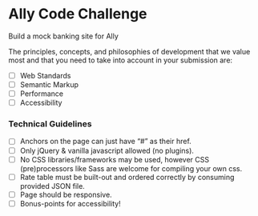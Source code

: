 # Ally Code Challenge
Build a mock banking site for Ally

The principles, concepts, and philosophies of development that we value most and that you need to take into account in your submission are:
- [ ] Web Standards
- [ ] Semantic Markup
- [ ] Performance
- [ ] Accessibility

### Technical Guidelines

- [ ] Anchors on the page can just have “#” as their href.
- [ ] Only jQuery & vanilla javascript allowed (no plugins).
- [ ] No CSS libraries/frameworks may be used, however CSS (pre)processors like Sass are welcome for compiling your own css.
- [ ] Rate table must be built-out and ordered correctly by consuming provided JSON file.
- [ ] Page should be responsive.
- [ ] Bonus-points for accessibility!
